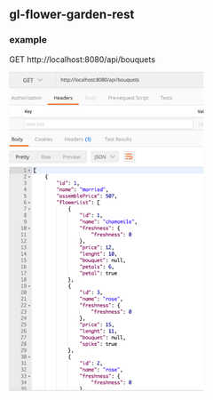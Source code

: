 ## gl-flower-garden-rest

### example

GET http://localhost:8080/api/bouquets
<p align="left">
  <img src="https://raw.githubusercontent.com/AndrewBandura/gl-flower-garden-rest/master/output_example.png" width="350"/>
</p>


